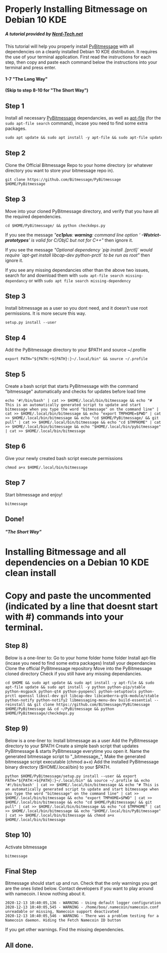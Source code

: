 # Properly Installing Bitmessage on Debian 10 KDE
##### A tutorial provided by [Nerd-Tech.net](https://www.nerd-tech.net) 

This tutorial will help you properly install [PyBitmessage](https://github.com/Bitmessage/PyBitmessage) with all dependencies on a cleanly installed Debian 10 KDE distribution. It requires the use of your terminal application. First read the instructions for each step, then copy and paste each command below the instructions into your terminal and press enter.

#### 1-7 "The Long Way" 
#### (Skip to step 8-10 for "The Short Way")

## Step 1

Install all necessary [PyBitmessage](https://github.com/Bitmessage/PyBitmessage) dependancies, as well as [apt-file](https://packages.debian.org/buster/apt-file) (for the ```sudo apt-file search``` command), incase you need to find some extra packages.

```markdown
sudo apt update && sudo apt install -y apt-file && sudo apt-file update && sudo apt install -y python python-pip/stable python-msgpack python-qt4 python-pyopencl python-setuptools python-prctl openssl libssl-dev git libcap-dev libcanberra-gtk-module/stable python-notify python-notify2 libmessaging-menu-dev build-essential --reinstall
```
## Step 2
Clone the Official Bitmessage Repo to your home directory (or whatever directory you want to store your bitmessage repo in).
```
git clone https://github.com/Bitmessage/PyBitmessage $HOME/PyBitmessage
```
## Step 3
Move into your cloned PyBitmessage directory, and verify that you have all the required dependencies.
```
cd $HOME/PyBitmessage/ && python checkdeps.py
```
If you see the message _"***cc1plus***: ***warning***: command line option ‘ ***-Wstrict-prototypes***’ is valid for C/ObjC but not for C++"_
then ignore it.

If you see the message _"Optional dependency \`pip install .[prctl]\` would require \`apt-get install libcap-dev python-prctl\` to be run as root"_
then ignore it.

If you see any missing dependancies other than the above two issues, search for and download them with ```sudo apt-file search missing-dependancy``` or with ```sudo apt file search missing-dependency```

## Step 3
Install bitmessage as a user so you dont need, and it doesn't use root permissions. It is more secure this way.
```
setup.py install --user
```
## Step 4
Add the PyBitmessage directory to your $PATH and source ~/.profile
```
export PATH="${PATH:+${PATH}:}~/.local/bin" && source ~/.profile
```
## Step 5
Create a bash script that starts PyBitmessage with the command "bitmessage" automatically and checks for updates before load time 
```
echo '#!/bin/bash' | cat >> $HOME/.local/bin/bitmessage && echo "# This is an automatically generated script to update and start bitmessage when you type the word "bitmessage" on the command line" | cat >> $HOME/.local/bin/bitmessage && echo "export TMPHOME=$PWD" | cat >> $HOME/.local/bin/bitmessage && echo "cd $HOME/PyBitmessage/ && git pull" | cat >> $HOME/.local/bin/bitmessage && echo "cd $TMPHOME" | cat >> $HOME/.local/bin/bitmessage && echo "$HOME/.local/bin/pybitmessage" | cat >> $HOME/.local/bin/bitmessage
```
## Step 6
Give your newly created bash script execute permissions
```
chmod a+x $HOME/.local/bin/bitmessage
```
## Step 7
Start bitmessage and enjoy!
```
bitmessage
```
## Done!

##### "The Short Way"
# Installing Bitmessage and all dependencies on a Debian 10 KDE clean install
# Copy and paste the uncommented (indicated by a line that doesnt start with #) commands into your terminal.

## Step 8)
Below is a one-liner to:
Go to your home folder home folder
Install apt-file (incase you need to find some extra packages)
Install your dependancies 
Clone the official PyBitmessage repository
Move into the PyBitmessage cloned directory
Check if you still have any missing dependancies.
```
cd $HOME && sudo apt update && sudo apt install -y apt-file && sudo apt-file update && sudo apt install -y python python-pip/stable python-msgpack python-qt4 python-pyopencl python-setuptools python-prctl openssl libssl-dev git libcap-dev libcanberra-gtk-module/stable python-notify python-notify2 libmessaging-menu-dev build-essential --reinstall && git clone https://github.com/Bitmessage/PyBitmessage $HOME/PyBitmessage && cd ~/PyBitmessage && python $HOME/PyBitmessage/checkdeps.py
```
## Step 9) 
Below is a one-liner to:
Install bitmessage as a user
Add the PyBitmessage directory to your $PATH 
Create a simple bash script that updates PyBitmessage & starts PyBitmessage everytime you open it.
Name the generated bitmessage script to "_bitmessage_", 
Make the generated bitmessage script executable (chmod a+x) 
Add the installed PyBitmessage binary directory ($HOME/.local/bin} to your $PATH. 

```
python $HOME/PyBitmessage/setup.py install --user && export PATH="${PATH:+${PATH}:}~/.local/bin" && source ~/.profile && echo '#!/bin/bash' | cat >> $HOME/.local/bin/bitmessage && echo "# This is an automatically generated script to update and start bitmessage when you type the word "bitmessage" on the command line" | cat >> $HOME/.local/bin/bitmessage && echo "export TMPHOME=$PWD" | cat >> $HOME/.local/bin/bitmessage && echo "cd $HOME/PyBitmessage/ && git pull" | cat >> $HOME/.local/bin/bitmessage && echo "cd $TMPHOME" | cat >> $HOME/.local/bin/bitmessage && echo "$HOME/.local/bin/PyBitmessage" | cat >> $HOME/.local/bin/bitmessage && chmod a+x $HOME/.local/bin/bitmessage
```
## Step 10)
Activate bitmessage 
```
bitmessage
```
## Final Step
Bitmessage should start up and run.
Check that the only warnings you get are the ones listed below.
Contact developers if you want to play around with namecoin. I know nothing about it.
```
2020-12-13 10:40:05,136 - WARNING - Using default logger configuration
2020-12-13 10:40:05,545 - WARNING - /home/boo/.namecoin/namecoin.conf unreadable or missing, Namecoin support deactivated
2020-12-13 10:40:05,546 - WARNING - There was a problem testing for a Namecoin daemon. Hiding the Fetch Namecoin ID button
```
If you get other warnings. Find the missing dependencies.

## All done.

